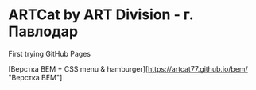 # ARTCat by ART Division - г. Павлодар
First trying GitHub Pages

[Верстка BEM + CSS menu & hamburger][https://artcat77.github.io/bem/ "Верстка BEM"]
